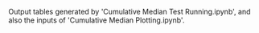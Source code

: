 Output tables generated by 'Cumulative Median Test Running.ipynb', and also the inputs of 'Cumulative Median Plotting.ipynb'.
